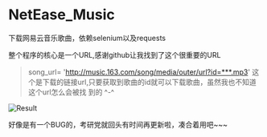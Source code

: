 # NetEase_Music

下载网易云音乐歌曲，依赖selenium以及requests

整个程序的核心是一个URL,感谢github让我找到了这个很重要的URL

>song_url= 'http://music.163.com/song/media/outer/url?id=***.mp3'
这个是下载的链接url,只要获取到歌曲的id就可以下载歌曲，虽然我也不知道这个url怎么会被找 到的      ^-^

![Result](https://i.loli.net/2018/05/06/5aeea96ed44b6.jpg)

  好像是有一个BUG的，考研党就回头有时间再更新啦，凑合着用吧~~~

